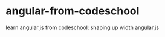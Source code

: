 angular-from-codeschool
=======================

learn angular.js from codeschool: shaping up width angular.js
